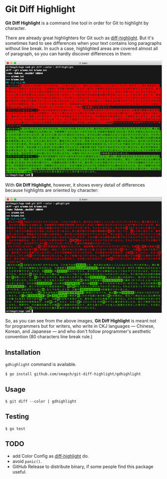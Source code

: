 # Git Diff Highlight

**Git Diff Highlight** is a command line tool in order for Git to highlight by
character.

There are already great highlighters for Git such as [diff-highlight]. But it's
sometimes hard to see differences when your text contains long paragraphs
without line break. In such a case, highlighted areas are covered almost all of
paragraph, so you can hardly discover differences in them:

![Screen Shot with diff-highlight](docs/ScreenShot_diff-highlight.png)

With **Git Diff Highlight**, however, it shows every detail of differences
because highlights are oriented by character:

![Screen Shot with Git Diff Highlight](docs/ScreenShot.png)

So, as you can see from the above images, **Git Diff Highlight** is meant not
for programmers but for writers, who write in CKJ languages — Chinese, Korean,
and Japanese — and who don't follow programmer's aesthetic convention (80
characters line break rule.)

## Installation

`gdhighlight` command is available.

```
$ go install github.com/smagch/git-diff-highlight/gdhighlight
```

## Usage

```
$ git diff --color | gdhighlight
```

## Testing

```
$ go test
```

## TODO

- add Color Config as [diff-highlight] do.
- avoid `panic()`.
- GitHub Release to distribute binary, if some people find this package useful.

[diff-highlight]: https://github.com/git/git/tree/master/contrib/diff-highlight
